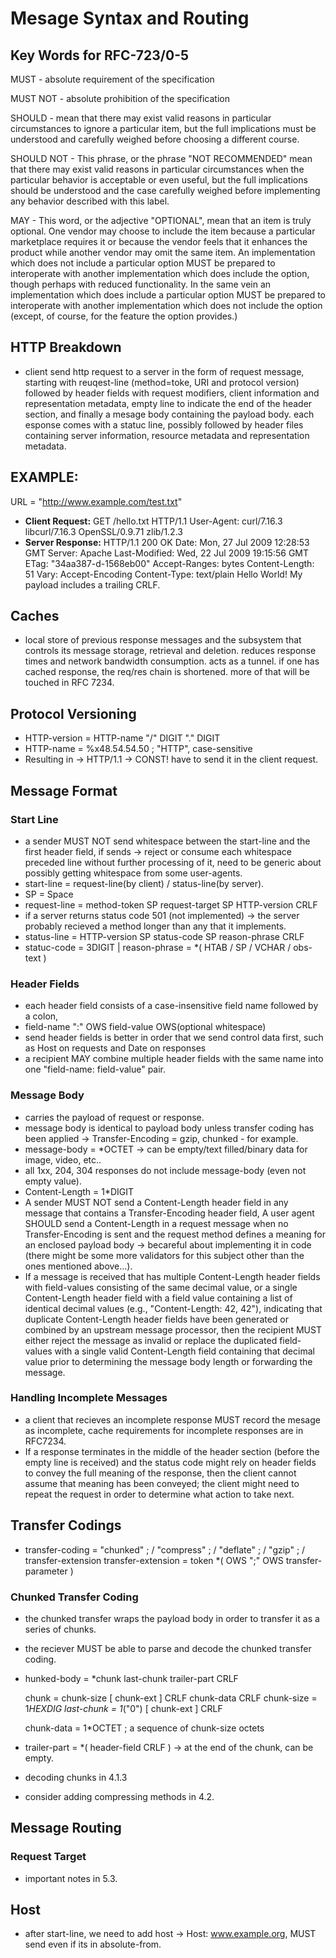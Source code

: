 # Mesage Syntax and Routing

## Key Words for RFC-723/0-5

MUST - absolute requirement of the specification

MUST NOT - absolute prohibition of the specification

SHOULD - mean that there
         may exist valid reasons in particular circumstances to ignore a
         particular item, but the full implications must be understood and
         carefully weighed before choosing a different course.

SHOULD NOT - This phrase, or the phrase "NOT RECOMMENDED" mean that
             there may exist valid reasons in particular circumstances when the
             particular behavior is acceptable or even useful, but the full
             implications should be understood and the case carefully weighed
             before implementing any behavior described with this label.

MAY - This word, or the adjective "OPTIONAL", mean that an item is
             truly optional. One vendor may choose to include the item because a
             particular marketplace requires it or because the vendor feels that
             it enhances the product while another vendor may omit the same item.
             An implementation which does not include a particular option MUST be
             prepared to interoperate with another implementation which does
             include the option, though perhaps with reduced functionality. In the
             same vein an implementation which does include a particular option
             MUST be prepared to interoperate with another implementation which
             does not include the option (except, of course, for the feature the
             option provides.)

## HTTP Breakdown
* client send http request to a server in the form of request message, starting with reuqest-line (method=toke, URI and protocol version)
followed by header fields with request modifiers, client information and representation metadata, empty line to indicate the end of the header section, and finally a mesage body containing the payload body.
each esponse comes with a statuc line, possibly followed by header files containing server information, resource metadata and representation metadata.

## EXAMPLE:
URL = "http://www.example.com/test.txt"
* **Client Request:**
GET /hello.txt HTTP/1.1
User-Agent: curl/7.16.3 libcurl/7.16.3 OpenSSL/0.9.71 zlib/1.2.3
* **Server Response:**
HTTP/1.1 200 OK
Date: Mon, 27 Jul 2009 12:28:53 GMT
Server: Apache
Last-Modified: Wed, 22 Jul 2009 19:15:56 GMT
ETag: "34aa387-d-1568eb00"
Accept-Ranges: bytes
Content-Length: 51
Vary: Accept-Encoding
Content-Type: text/plain
Hello World! My payload includes a trailing CRLF.

## Caches
* local store of previous response messages and the subsystem that controls its message storage, retrieval and deletion.
reduces response times and network bandwidth consumption.
acts as a tunnel.
if one has cached response, the req/res chain is shortened.
more of that will be touched in RFC 7234.

## Protocol Versioning
* HTTP-version = HTTP-name "/" DIGIT "." DIGIT
* HTTP-name = %x48.54.54.50 ; "HTTP", case-sensitive
* Resulting in -> HTTP/1.1 -> CONST!
have to send it in the client request.

## Message Format

### Start Line
* a sender MUST NOT send whitespace between the start-line and the first header field, if sends -> reject or consume each whitespace preceded line without further processing of it, need to be generic about possibly getting whitespace from some user-agents.
* start-line = request-line(by client) / status-line(by server).
* SP = Space
* request-line = method-token SP request-target SP HTTP-version CRLF
* if a server returns status code 501 (not implemented) -> the server probably recieved a method longer than any that it implements.
* status-line = HTTP-version SP status-code SP reason-phrase CRLF
* statuc-code = 3DIGIT | reason-phrase  = *( HTAB / SP / VCHAR / obs-text )

### Header Fields
*  each header field consists of a case-insensitive field name followed by a colon,
* field-name ":" OWS field-value OWS(optional whitespace)
* send header fields is better in order that we send control data first, such as Host on requests and Date on responses
* a recipient MAY combine multiple header fields with the same name into one "field-name: field-value" pair.

### Message Body
* carries the payload of request or response.
* message body is identical to payload body unless transfer coding has been applied -> Transfer-Encoding = gzip, chunked - for example.
* message-body = *OCTET -> can be empty/text filled/binary data for image, video, etc..
* all 1xx, 204, 304 responses do not include message-body (even not empty value).
* Content-Length = 1*DIGIT
* A sender MUST NOT send a Content-Length header field in any message that contains a Transfer-Encoding header field, A user agent SHOULD send a Content-Length in a request message when no Transfer-Encoding is sent and the request method defines a meaning for an enclosed payload body -> becareful about implementing it in code (there might be some more validators for this subject other than the ones mentioned above...).
* If a message is received that has multiple Content-Length header fields with field-values consisting of the same decimal value, or a single Content-Length header field with a field value containing a list of identical decimal values (e.g., "Content-Length: 42, 42"), indicating that duplicate Content-Length header fields have been generated or combined by an upstream message processor, then the recipient MUST either reject the message as invalid or replace the duplicated field-values with a single valid Content-Length field containing that decimal value prior to determining the message body length or forwarding the message.

### Handling Incomplete Messages
* a client that recieves an incomplete response MUST record the mesage as incomplete, cache requirements for incomplete responses are in RFC7234.
* If a response terminates in the middle of the header section (before the empty line is received) and the status code might rely on header fields to convey the full meaning of the response, then the client cannot assume that meaning has been conveyed; the client might need to repeat the request in order to determine what action to take next.

## Transfer Codings
* transfer-coding = "chunked" ;
                    / "compress" ;
                    / "deflate" ;
                    / "gzip" ;
                    / transfer-extension
transfer-extension = token *( OWS ";" OWS transfer-parameter )

### Chunked Transfer Coding
* the chunked transfer wraps the payload body in order to transfer it as a series of chunks.
* the reciever MUST be able to parse and decode the chunked transfer coding.
* hunked-body   = *chunk
                      last-chunk
                      trailer-part
                      CRLF

     chunk          = chunk-size [ chunk-ext ] CRLF
                      chunk-data CRLF
     chunk-size     = 1*HEXDIG
     last-chunk     = 1*("0") [ chunk-ext ] CRLF

     chunk-data     = 1*OCTET ; a sequence of chunk-size octets
* trailer-part = *( header-field CRLF ) -> at the end of the chunk, can be empty.
* decoding chunks in 4.1.3
* consider adding compressing methods in 4.2.

## Message Routing
### Request Target
* important notes in 5.3.

## Host
* after start-line, we need to add host -> Host: www.example.org, MUST send even if its in absolute-from.